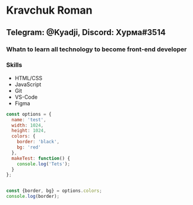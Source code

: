 # Kravchuk Roman
## Telegram: @Kyadji, Discord: Хурма#3514
### Whatn to learn all technology to become front-end developer
### Skills
  * HTML/CSS
  * JavaScript
  * Git
  * VS-Code
  * Figma

```javascript
const options = {
  name: 'test',
  width: 1024,
  height: 1024,
  colors: {
    border: 'black',
    bg: 'red'
  },
  makeTest: function() {
    console.log('Tets');
  }
};


const {border, bg} = options.colors;
console.log(border);
```
